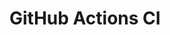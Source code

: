 # GitHub Actions CI




































































































































































































































































































































































































































































































































































































































































